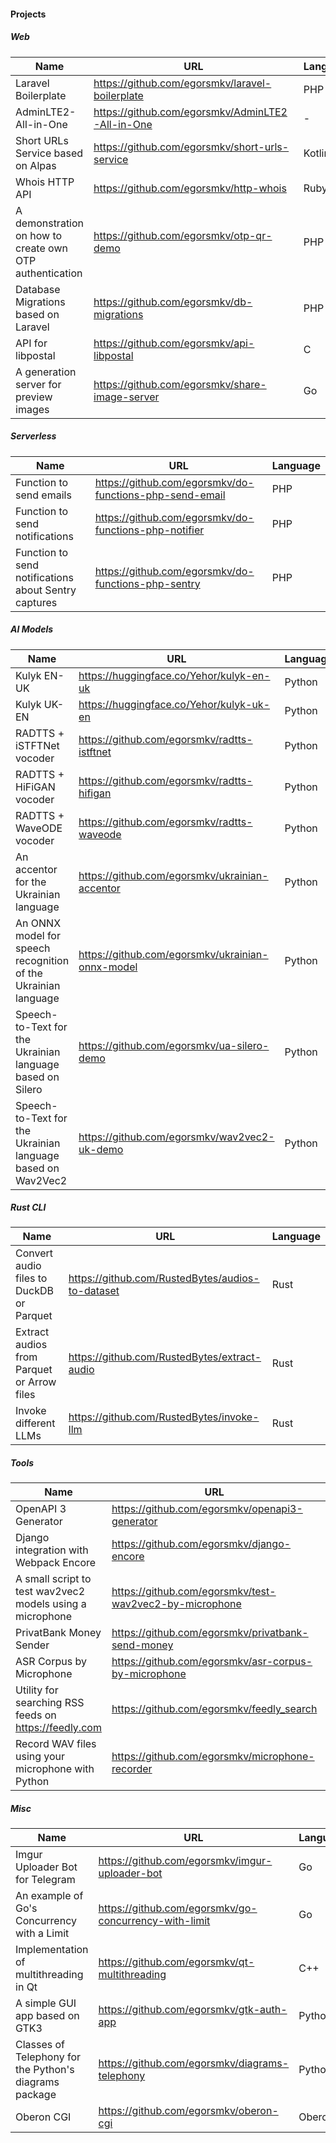 #### Projects

##### Web

| Name | URL | Language |
|-|-|-|
|Laravel Boilerplate|https://github.com/egorsmkv/laravel-boilerplate|PHP|
|AdminLTE2-All-in-One|https://github.com/egorsmkv/AdminLTE2-All-in-One|-|
|Short URLs Service based on Alpas|https://github.com/egorsmkv/short-urls-service|Kotlin|
|Whois HTTP API|https://github.com/egorsmkv/http-whois|Ruby|
|A demonstration on how to create own OTP authentication|https://github.com/egorsmkv/otp-qr-demo|PHP|
|Database Migrations based on Laravel|https://github.com/egorsmkv/db-migrations|PHP|
|API for libpostal|https://github.com/egorsmkv/api-libpostal|C|
|A generation server for preview images|https://github.com/egorsmkv/share-image-server|Go|

##### Serverless

| Name | URL | Language |
|-|-|-|
|Function to send emails|https://github.com/egorsmkv/do-functions-php-send-email|PHP|
|Function to send notifications|https://github.com/egorsmkv/do-functions-php-notifier|PHP|
|Function to send notifications about Sentry captures|https://github.com/egorsmkv/do-functions-php-sentry|PHP|

##### AI Models

| Name | URL | Language |
|-|-|-|
|Kulyk EN-UK|https://huggingface.co/Yehor/kulyk-en-uk|Python|
|Kulyk UK-EN|https://huggingface.co/Yehor/kulyk-uk-en|Python|
|RADTTS + iSTFTNet vocoder|https://github.com/egorsmkv/radtts-istftnet|Python|
|RADTTS + HiFiGAN vocoder|https://github.com/egorsmkv/radtts-hifigan|Python|
|RADTTS + WaveODE vocoder|https://github.com/egorsmkv/radtts-waveode|Python|
|An accentor for the Ukrainian language|https://github.com/egorsmkv/ukrainian-accentor|Python|
|An ONNX model for speech recognition of the Ukrainian language|https://github.com/egorsmkv/ukrainian-onnx-model|Python|
|Speech-to-Text for the Ukrainian language based on Silero|https://github.com/egorsmkv/ua-silero-demo|Python|
|Speech-to-Text for the Ukrainian language based on Wav2Vec2|https://github.com/egorsmkv/wav2vec2-uk-demo|Python|

##### Rust CLI

| Name | URL | Language |
|-|-|-|
|Convert audio files to DuckDB or Parquet|https://github.com/RustedBytes/audios-to-dataset|Rust|
|Extract audios from Parquet or Arrow files|https://github.com/RustedBytes/extract-audio|Rust|
|Invoke different LLMs|https://github.com/RustedBytes/invoke-llm|Rust|

##### Tools

| Name | URL | Language |
|-|-|-|
|OpenAPI 3 Generator|https://github.com/egorsmkv/openapi3-generator|Python|
|Django integration with Webpack Encore|https://github.com/egorsmkv/django-encore|Python|
|A small script to test wav2vec2 models using a microphone|https://github.com/egorsmkv/test-wav2vec2-by-microphone|Python|
|PrivatBank Money Sender|https://github.com/egorsmkv/privatbank-send-money|Ruby|
|ASR Corpus by Microphone|https://github.com/egorsmkv/asr-corpus-by-microphone|Python|
|Utility for searching RSS feeds on https://feedly.com|https://github.com/egorsmkv/feedly_search|Go|
|Record WAV files using your microphone with Python|https://github.com/egorsmkv/microphone-recorder|Python|

##### Misc

| Name | URL | Language |
|-|-|-|
|Imgur Uploader Bot for Telegram|https://github.com/egorsmkv/imgur-uploader-bot|Go|
|An example of Go's Concurrency with a Limit|https://github.com/egorsmkv/go-concurrency-with-limit|Go|
|Implementation of multithreading in Qt|https://github.com/egorsmkv/qt-multithreading|C++|
|A simple GUI app based on GTK3|https://github.com/egorsmkv/gtk-auth-app|Python|
|Classes of Telephony for the Python's diagrams package|https://github.com/egorsmkv/diagrams-telephony|Python|
|Oberon CGI|https://github.com/egorsmkv/oberon-cgi|Oberon|
